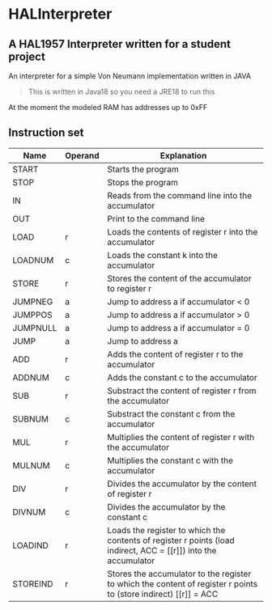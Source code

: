 # HALInterpreter

## A HAL1957 Interpreter written for a student project

An interpreter for a simple Von Neumann implementation written in JAVA

> This is written in Java18 so you need a JRE18 to run this

At the moment the modeled RAM has addresses up to 0xFF

## Instruction set


| Name        | Operand     | Explanation         |
| ----------- | ----------- | ------------------- |
| START       |             | Starts the program  |
| STOP        |             | Stops the program   |
| IN          |             | Reads from the command line into the accumulator |
| OUT         |             | Print to the command line |
| LOAD        | r           | Loads the contents of register r into the accumulator |
| LOADNUM     | c           | Loads the constant k into the accumulator |
| STORE       | r           | Stores the content of the accumulator to register r |
| JUMPNEG     | a           | Jump to address a if accumulator < 0 |
| JUMPPOS     | a           | Jump to address a if accumulator > 0 |
| JUMPNULL    | a           | Jump to address a if accumulator = 0 |
| JUMP        | a           | Jump to address a |
| ADD         | r           | Adds the content of register r to the accumulator |
| ADDNUM      | c           | Adds the constant c to the accumulator |
| SUB         | r           | Substract the content of register r from the accumulator |
| SUBNUM      | c           | Substract the constant c from the accumulator |
| MUL         | r           | Multiplies the content of register r with the accumulator |
| MULNUM      | c           | Multiplies the constant c with the accumulator |
| DIV         | r           | Divides the accumulator by the content of register r |
| DIVNUM      | c           | Divides the accumulator by the constant c |
| LOADIND     | r           | Loads the register to which the contents of register r points (load indirect, ACC = [[r]]) into the accumulator |
| STOREIND    | r           | Stores the accumulator to the register to which the content of register r points to (store indirect) [[r]] = ACC |
